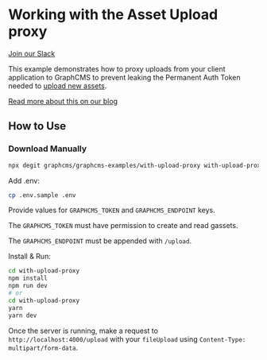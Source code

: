 # Working with the Asset Upload proxy

[Join our Slack](https://slack.graphcms.com)

This example demonstrates how to proxy uploads from your client application to GraphCMS to prevent leaking the Permanent Auth Token needed to [upload new assets](https://graphcms.com/docs/content-api/assets#uploading-assets).

[Read more about this on our blog](https://graphcms.com/blog/working-with-react-dropzone-and-graphcms-uploads)

## How to Use

### Download Manually

```bash
npx degit graphcms/graphcms-examples/with-upload-proxy with-upload-proxy
```

Add .env:

```bash
cp .env.sample .env
```

Provide values for `GRAPHCMS_TOKEN` and `GRAPHCMS_ENDPOINT` keys.

The `GRAPHCMS_TOKEN` must have permission to create and read gassets.

The `GRAPHCMS_ENDPOINT` must be appended with `/upload`.

Install & Run:

```bash
cd with-upload-proxy
npm install
npm run dev
# or
cd with-upload-proxy
yarn
yarn dev
```

Once the server is running, make a request to `http://localhost:4000/upload` with your `fileUpload` using `Content-Type: multipart/form-data`.
